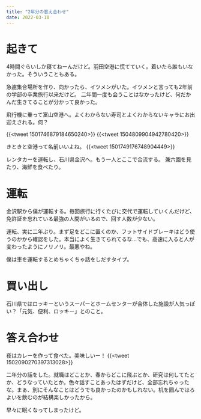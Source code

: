 ```yaml
---
title: "2年分の答え合わせ"
date: 2022-03-10
---
```


# 起きて
4時間ぐらいしか寝てねーんだけど。羽田空港に慌てていく。着いたら誰もいなかった。そういうこともある。

急遽集合場所を作り、向かったら、イツメンがいた。イツメンと言っても2年前の学部の卒業旅行以来だけど。
二年間一度も会うことはなかったけど、何だかんだ生きてることが分かって良かった。

飛行機に乗って富山空港へ。よくわからない寿司とよくわからないキャラにお出迎えされる。何？

{{<tweet 1501746879184650240>}}
{{<tweet 1504809904942780420>}}

きときと空港って名前いいよね。
{{<tweet 1501749176748904449>}}

レンタカーを運転し、石川県金沢へ。もう一人とここで合流する。
兼六園を見たり、海鮮を食べたり。

# 運転
金沢駅から僕が運転する。毎回旅行に行くたびに交代で運転していくんだけど、免許証を忘れている最強の人間がいるので、回す人数が少ない。

運転、実に二年ぶり。まず足をどこに置くのか、フットサイドブレーキはどう使うのかから確認をした。本当によく生きてられてるな...でも、高速に入ると人が変わったようにノリノリ。最悪やね。

僕は車を運転するとめちゃくちゃ話をしだすタイプ。

# 買い出し
石川県ではロッキーというスーパーとホームセンターが合体した施設が人気っぽい？「元気、便利、ロッキー」とのこと。


# 答え合わせ
夜はカレーを作って食べた。美味しいー！
{{<tweet 1502090270397313028>}}

二年分の話をした。就職はどことか、春からどこに飛ぶとか、研究は何してたとか、どうなっていたとか。色々話すことあったはずだけど、全部忘れちゃったな。まぁ、別にそんなことはどうでも良かったのかもしれない。机を囲んでほろよいを飲むのが結構楽しかったから。

早々に眠くなってしまったけど。